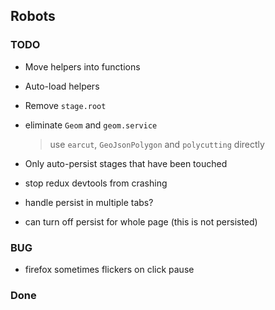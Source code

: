 ## Robots

### TODO

- Move helpers into functions
- Auto-load helpers
- Remove `stage.root`

- eliminate `Geom` and `geom.service`
  > use `earcut`, `GeoJsonPolygon` and `polycutting` directly
- Only auto-persist stages that have been touched

- stop redux devtools from crashing
- handle persist in multiple tabs?
- can turn off persist for whole page (this is not persisted)

### BUG

- firefox sometimes flickers on click pause
### Done

